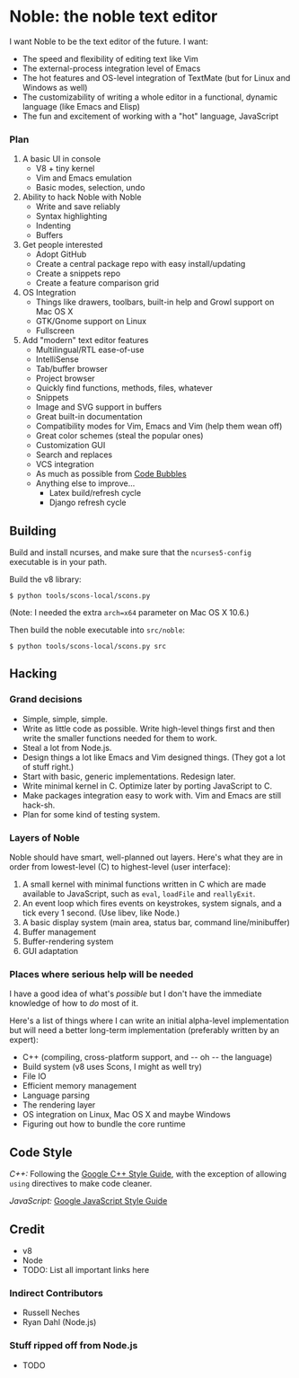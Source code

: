 # Noble: the noble text editor #

I want Noble to be the text editor of the future. I want:

* The speed and flexibility of editing text like Vim
* The external-process integration level of Emacs
* The hot features and OS-level integration of TextMate (but for Linux
  and Windows as well)
* The customizability of writing a whole editor in a functional,
  dynamic language (like Emacs and Elisp)
* The fun and excitement of working with a "hot" language, JavaScript

### Plan ###

1. A basic UI in console
   * V8 + tiny kernel
   * Vim and Emacs emulation
   * Basic modes, selection, undo
1. Ability to hack Noble with Noble
   * Write and save reliably
   * Syntax highlighting
   * Indenting
   * Buffers
1. Get people interested
   * Adopt GitHub
   * Create a central package repo with easy install/updating
   * Create a snippets repo
   * Create a feature comparison grid
1. OS Integration
   * Things like drawers, toolbars, built-in help and Growl support on Mac OS X
   * GTK/Gnome support on Linux
   * Fullscreen
1. Add "modern" text editor features
   * Multilingual/RTL ease-of-use
   * IntelliSense
   * Tab/buffer browser
   * Project browser
   * Quickly find functions, methods, files, whatever
   * Snippets
   * Image and SVG support in buffers
   * Great built-in documentation
   * Compatibility modes for Vim, Emacs and Vim (help them wean off)
   * Great color schemes (steal the popular ones)
   * Customization GUI
   * Search and replaces
   * VCS integration
   * As much as possible from
     [Code Bubbles](http://WWW.cs.brown.edu/people/acb/codebubbles_site.HM)
   * Anything else to improve...
     * Latex build/refresh cycle
     * Django refresh cycle

## Building ##

Build and install ncurses, and make sure that the `ncurses5-config` executable is in your path.

Build the v8 library:

    $ python tools/scons-local/scons.py

(Note: I needed the extra `arch=x64` parameter on Mac OS X 10.6.)

Then build the noble executable into `src/noble`:

    $ python tools/scons-local/scons.py src

## Hacking ##

### Grand decisions ###

* Simple, simple, simple.
* Write as little code as possible. Write high-level things first and
  then write the smaller functions needed for them to work.
* Steal a lot from Node.js.
* Design things a lot like Emacs and Vim designed things. (They got a
  lot of stuff right.)
* Start with basic, generic implementations. Redesign later.
* Write minimal kernel in C. Optimize later by porting JavaScript to
  C.
* Make packages integration easy to work with. Vim and Emacs are still
  hack-sh.
* Plan for some kind of testing system.

### Layers of Noble ###

Noble should have smart, well-planned out layers. Here's what they are
in order from lowest-level (C) to highest-level (user interface):

1. A small kernel with minimal functions written in C which are made
   available to JavaScript, such as `eval`, `loadFile` and `reallyExit`.
1. An event loop which fires events on keystrokes, system signals, and
   a tick every 1 second. (Use libev, like Node.)
1. A basic display system (main area, status bar, command line/minibuffer)
1. Buffer management
1. Buffer-rendering system
1. GUI adaptation

### Places where serious help will be needed ###

I have a good idea of what's _possible_ but I don't have the
immediate knowledge of how to _do_ most of it.

Here's a list of things where I can write an initial alpha-level
implementation but will need a better long-term implementation
(preferably written by an expert):

* C++ (compiling, cross-platform support, and -- oh -- the language)
* Build system (v8 uses Scons, I might as well try)
* File IO
* Efficient memory management
* Language parsing
* The rendering layer
* OS integration on Linux, Mac OS X and maybe Windows
* Figuring out how to bundle the core runtime

## Code Style ##

*C++:* Following the [Google C++ Style Guide](http://google-styleguide.googlecode.com/svn/trunk/cppguide.xml), with the exception of allowing `using` directives to make code cleaner.

*JavaScript:* [Google JavaScript Style Guide](http://google-styleguide.googlecode.com/svn/trunk/javascriptguide.xml)

## Credit ##

* v8
* Node
* TODO: List all important links here

### Indirect Contributors ###

* Russell Neches
* Ryan Dahl (Node.js)

### Stuff ripped off from Node.js ##

* TODO
